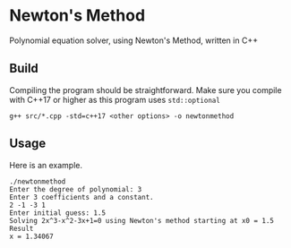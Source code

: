 # Newton's Method

Polynomial equation solver, using Newton's Method, written in C++

## Build

Compiling the program should be straightforward. Make sure you compile with C++17 or higher as this program uses `std::optional`

`g++ src/*.cpp -std=c++17 <other options> -o newtonmethod`

## Usage

Here is an example.

```
./newtonmethod
Enter the degree of polynomial: 3
Enter 3 coefficients and a constant.
2 -1 -3 1
Enter initial guess: 1.5
Solving 2x^3-x^2-3x+1=0 using Newton's method starting at x0 = 1.5
Result
x = 1.34067
```

